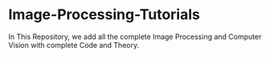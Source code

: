 # Image-Processing-Tutorials
In This Repository, we add all the complete Image Processing and Computer Vision with complete Code and Theory.
